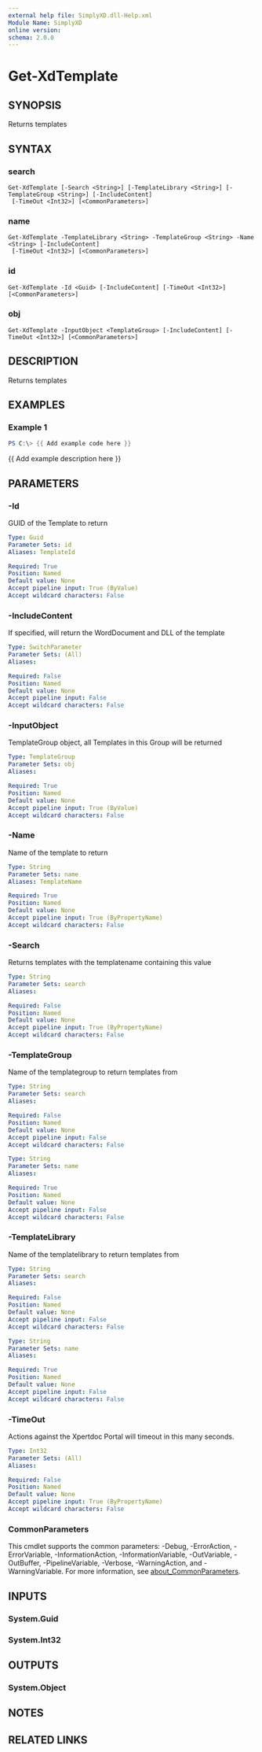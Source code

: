 ```yaml
---
external help file: SimplyXD.dll-Help.xml
Module Name: SimplyXD
online version:
schema: 2.0.0
---
```


# Get-XdTemplate

## SYNOPSIS
Returns templates

## SYNTAX

### search
```
Get-XdTemplate [-Search <String>] [-TemplateLibrary <String>] [-TemplateGroup <String>] [-IncludeContent]
 [-TimeOut <Int32>] [<CommonParameters>]
```

### name
```
Get-XdTemplate -TemplateLibrary <String> -TemplateGroup <String> -Name <String> [-IncludeContent]
 [-TimeOut <Int32>] [<CommonParameters>]
```

### id
```
Get-XdTemplate -Id <Guid> [-IncludeContent] [-TimeOut <Int32>] [<CommonParameters>]
```

### obj
```
Get-XdTemplate -InputObject <TemplateGroup> [-IncludeContent] [-TimeOut <Int32>] [<CommonParameters>]
```

## DESCRIPTION
Returns templates

## EXAMPLES

### Example 1
```powershell
PS C:\> {{ Add example code here }}
```

{{ Add example description here }}

## PARAMETERS

### -Id
GUID of the Template to return

```yaml
Type: Guid
Parameter Sets: id
Aliases: TemplateId

Required: True
Position: Named
Default value: None
Accept pipeline input: True (ByValue)
Accept wildcard characters: False
```

### -IncludeContent
If specified, will return the WordDocument and DLL of the template

```yaml
Type: SwitchParameter
Parameter Sets: (All)
Aliases:

Required: False
Position: Named
Default value: None
Accept pipeline input: False
Accept wildcard characters: False
```

### -InputObject
TemplateGroup object, all Templates in this Group will be returned

```yaml
Type: TemplateGroup
Parameter Sets: obj
Aliases:

Required: True
Position: Named
Default value: None
Accept pipeline input: True (ByValue)
Accept wildcard characters: False
```

### -Name
Name of the template to return

```yaml
Type: String
Parameter Sets: name
Aliases: TemplateName

Required: True
Position: Named
Default value: None
Accept pipeline input: True (ByPropertyName)
Accept wildcard characters: False
```

### -Search
Returns templates with the templatename containing this value

```yaml
Type: String
Parameter Sets: search
Aliases:

Required: False
Position: Named
Default value: None
Accept pipeline input: True (ByPropertyName)
Accept wildcard characters: False
```

### -TemplateGroup
Name of the templategroup to return templates from

```yaml
Type: String
Parameter Sets: search
Aliases:

Required: False
Position: Named
Default value: None
Accept pipeline input: False
Accept wildcard characters: False
```

```yaml
Type: String
Parameter Sets: name
Aliases:

Required: True
Position: Named
Default value: None
Accept pipeline input: False
Accept wildcard characters: False
```

### -TemplateLibrary
Name of the templatelibrary to return templates from

```yaml
Type: String
Parameter Sets: search
Aliases:

Required: False
Position: Named
Default value: None
Accept pipeline input: False
Accept wildcard characters: False
```

```yaml
Type: String
Parameter Sets: name
Aliases:

Required: True
Position: Named
Default value: None
Accept pipeline input: False
Accept wildcard characters: False
```

### -TimeOut
Actions against the Xpertdoc Portal will timeout in this many seconds.

```yaml
Type: Int32
Parameter Sets: (All)
Aliases:

Required: False
Position: Named
Default value: None
Accept pipeline input: True (ByPropertyName)
Accept wildcard characters: False
```

### CommonParameters
This cmdlet supports the common parameters: -Debug, -ErrorAction, -ErrorVariable, -InformationAction, -InformationVariable, -OutVariable, -OutBuffer, -PipelineVariable, -Verbose, -WarningAction, and -WarningVariable. For more information, see [about_CommonParameters](http://go.microsoft.com/fwlink/?LinkID=113216).

## INPUTS

### System.Guid

### System.Int32

## OUTPUTS

### System.Object
## NOTES

## RELATED LINKS
